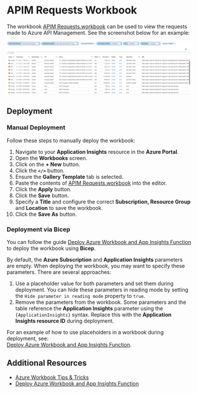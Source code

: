 # APIM Requests Workbook

The workbook [APIM Requests.workbook](./APIM%20Requests.workbook) can be used to view the requests made to Azure API Management. See the screenshot below for an example:

![APIM Requests Workbook screenshot](./APIM%20Requests.png)


## Deployment

### Manual Deployment

Follow these steps to manually deploy the workbook:

1. Navigate to your **Application Insights** resource in the **Azure Portal**.
2. Open the **Workbooks** screen.
3. Click on the **+ New** button.
4. Click the **`</>`** button.
5. Ensure the **Gallery Template** tab is selected.
6. Paste the contents of [APIM Requests.workbook](./APIM%20Requests.workbook) into the editor.
7. Click the **Apply** button.
8. Click the **Save** button.
9. Specify a **Title** and configure the correct **Subscription, Resource Group** and **Location** to save the workbook.
10. Click the **Save As** button.

### Deployment via Bicep

You can follow the guide [Deploy Azure Workbook and App Insights Function](https://ronaldbosma.github.io/blog/2023/03/10/deploy-azure-workbook-and-app-insights-function/) to deploy the workbook using **Bicep**.

By default, the **Azure Subscription** and **Application Insights** parameters are empty. When deploying the workbook, you may want to specify these parameters. There are several approaches:

1. Use a placeholder value for both parameters and set them during deployment. You can hide these parameters in reading mode by setting the `Hide parameter in reading mode` property to `true`.
2. Remove the parameters from the workbook. Some parameters and the table reference the **Application Insights** parameter using the `{ApplicationInsights}` syntax. Replace this with the **Application Insights resource ID** during deployment.

For an example of how to use placeholders in a workbook during deployment, see:  
[Deploy Azure Workbook and App Insights Function](https://ronaldbosma.github.io/blog/2023/03/10/deploy-azure-workbook-and-app-insights-function/).


## Additional Resources

- [Azure Workbook Tips & Tricks](https://ronaldbosma.github.io/blog/2023/02/28/azure-workbook-tips-tricks/)
- [Deploy Azure Workbook and App Insights Function](https://ronaldbosma.github.io/blog/2023/03/10/deploy-azure-workbook-and-app-insights-function/)
